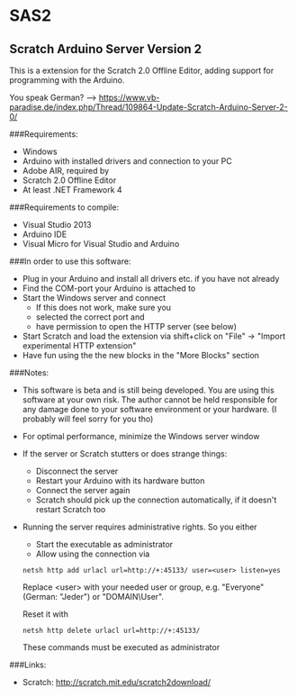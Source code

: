 # SAS2
## Scratch Arduino Server Version 2

This is a extension for the Scratch 2.0 Offline Editor, adding support for programming with the Arduino. 

You speak German? --> https://www.vb-paradise.de/index.php/Thread/109864-Update-Scratch-Arduino-Server-2-0/

###Requirements:
 - Windows
 - Arduino with installed drivers and connection to your PC
 - Adobe AIR, required by
 - Scratch 2.0 Offline Editor
 - At least .NET Framework 4 

###Requirements to compile:
 - Visual Studio 2013
 - Arduino IDE
 - Visual Micro for Visual Studio and Arduino

###In order to use this software:
 - Plug in your Arduino and install all drivers etc. if you have not already
 - Find the COM-port your Arduino is attached to
 - Start the Windows server and connect
	- If this does not work, make sure you 
	- selected the correct port and 
	- have permission to open the HTTP server (see below)
 - Start Scratch and load the extension via shift+click on "File" -> "Import experimental HTTP extension"
 - Have fun using the the new blocks in the "More Blocks" section


###Notes:
 - This software is beta and is still being developed. You are using this software at your own risk. The author cannot be held responsible for any damage done to your software environment or your hardware. (I probably will feel sorry for you tho)
 - For optimal performance, minimize the Windows server window
 - If the server or Scratch stutters or does strange things:
	- Disconnect the server
	- Restart your Arduino with its hardware button
	- Connect the server again
	- Scratch should pick up the connection automatically, if it doesn't restart Scratch too
 - Running the server requires administrative rights. So you either
	- Start the executable as administrator
	- Allow using the connection via 
	```
	netsh http add urlacl url=http://+:45133/ user=<user> listen=yes
	```
	Replace \<user\> with your needed user or group, e.g. "Everyone" (German: "Jeder") or "DOMAIN\User".

	Reset it with
	```
	netsh http delete urlacl url=http://+:45133/
	```
	These commands must be executed as administrator


###Links:
 - Scratch: http://scratch.mit.edu/scratch2download/



